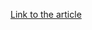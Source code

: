[Link to the article](https://raw.githubusercontent.com/Cisco-Talos/IOCs/main/2024/04/coralraider-targets-socialmedia-accounts.txt)
